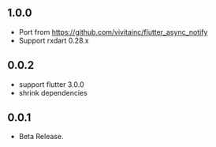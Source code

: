 ## 1.0.0

- Port from https://github.com/vivitainc/flutter_async_notify
- Support rxdart 0.28.x

## 0.0.2

- support flutter 3.0.0
- shrink dependencies

## 0.0.1

- Beta Release.

